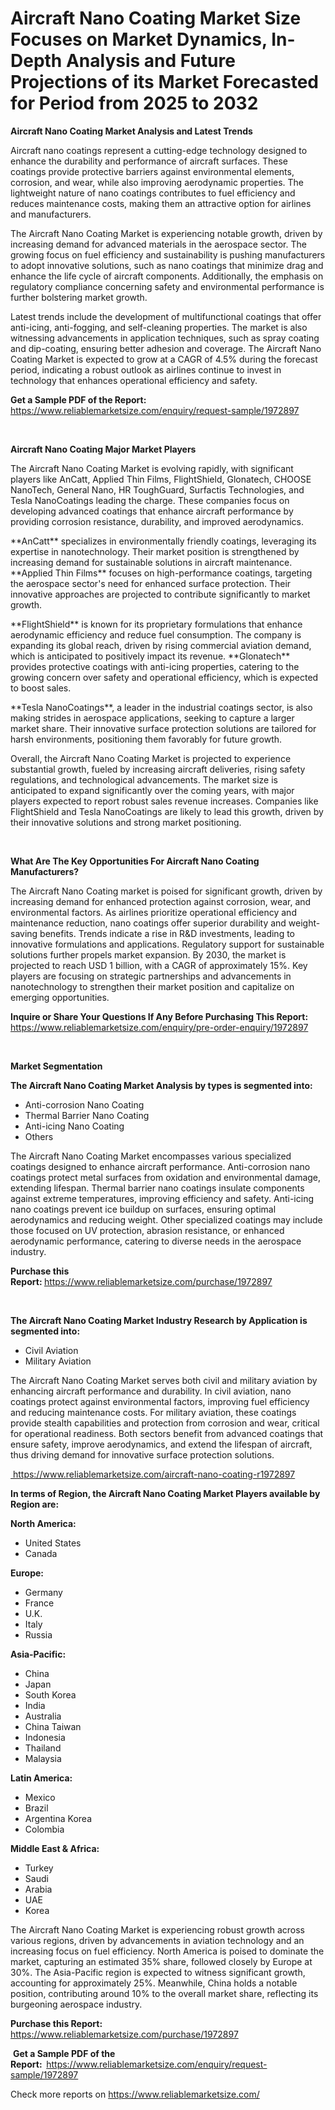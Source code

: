 <p><h1>Aircraft Nano Coating Market Size Focuses on Market Dynamics, In-Depth Analysis and Future Projections of its Market Forecasted for Period from 2025 to 2032</h1></p><p><strong>Aircraft Nano Coating Market Analysis and Latest Trends</strong></p>
<p><p>Aircraft nano coatings represent a cutting-edge technology designed to enhance the durability and performance of aircraft surfaces. These coatings provide protective barriers against environmental elements, corrosion, and wear, while also improving aerodynamic properties. The lightweight nature of nano coatings contributes to fuel efficiency and reduces maintenance costs, making them an attractive option for airlines and manufacturers.</p><p>The Aircraft Nano Coating Market is experiencing notable growth, driven by increasing demand for advanced materials in the aerospace sector. The growing focus on fuel efficiency and sustainability is pushing manufacturers to adopt innovative solutions, such as nano coatings that minimize drag and enhance the life cycle of aircraft components. Additionally, the emphasis on regulatory compliance concerning safety and environmental performance is further bolstering market growth.</p><p>Latest trends include the development of multifunctional coatings that offer anti-icing, anti-fogging, and self-cleaning properties. The market is also witnessing advancements in application techniques, such as spray coating and dip-coating, ensuring better adhesion and coverage. The Aircraft Nano Coating Market is expected to grow at a CAGR of 4.5% during the forecast period, indicating a robust outlook as airlines continue to invest in technology that enhances operational efficiency and safety.</p></p>
<p><strong>Get a Sample PDF of the Report:&nbsp;</strong> <a href="https://www.reliablemarketsize.com/enquiry/request-sample/1972897?utm_campaign=3456&utm_medium=2&utm_source=Github&utm_content=ia&utm_term=03042025&utm_id=aircraft-nano-coating">https://www.reliablemarketsize.com/enquiry/request-sample/1972897</a></p>
<p>&nbsp;</p>
<p><strong>Aircraft Nano Coating Major Market Players</strong></p>
<p><p>The Aircraft Nano Coating Market is evolving rapidly, with significant players like AnCatt, Applied Thin Films, FlightShield, Glonatech, CHOOSE NanoTech, General Nano, HR ToughGuard, Surfactis Technologies, and Tesla NanoCoatings leading the charge. These companies focus on developing advanced coatings that enhance aircraft performance by providing corrosion resistance, durability, and improved aerodynamics.</p><p>**AnCatt** specializes in environmentally friendly coatings, leveraging its expertise in nanotechnology. Their market position is strengthened by increasing demand for sustainable solutions in aircraft maintenance. **Applied Thin Films** focuses on high-performance coatings, targeting the aerospace sector's need for enhanced surface protection. Their innovative approaches are projected to contribute significantly to market growth.</p><p>**FlightShield** is known for its proprietary formulations that enhance aerodynamic efficiency and reduce fuel consumption. The company is expanding its global reach, driven by rising commercial aviation demand, which is anticipated to positively impact its revenue. **Glonatech** provides protective coatings with anti-icing properties, catering to the growing concern over safety and operational efficiency, which is expected to boost sales.</p><p>**Tesla NanoCoatings**, a leader in the industrial coatings sector, is also making strides in aerospace applications, seeking to capture a larger market share. Their innovative surface protection solutions are tailored for harsh environments, positioning them favorably for future growth.</p><p>Overall, the Aircraft Nano Coating Market is projected to experience substantial growth, fueled by increasing aircraft deliveries, rising safety regulations, and technological advancements. The market size is anticipated to expand significantly over the coming years, with major players expected to report robust sales revenue increases. Companies like FlightShield and Tesla NanoCoatings are likely to lead this growth, driven by their innovative solutions and strong market positioning.</p></p>
<p>&nbsp;</p>
<p><strong>What Are The Key Opportunities For Aircraft Nano Coating Manufacturers?</strong></p>
<p><p>The Aircraft Nano Coating market is poised for significant growth, driven by increasing demand for enhanced protection against corrosion, wear, and environmental factors. As airlines prioritize operational efficiency and maintenance reduction, nano coatings offer superior durability and weight-saving benefits. Trends indicate a rise in R&D investments, leading to innovative formulations and applications. Regulatory support for sustainable solutions further propels market expansion. By 2030, the market is projected to reach USD 1 billion, with a CAGR of approximately 15%. Key players are focusing on strategic partnerships and advancements in nanotechnology to strengthen their market position and capitalize on emerging opportunities.</p></p>
<p><strong>Inquire or Share Your Questions If Any Before Purchasing This Report:</strong> <a href="https://www.reliablemarketsize.com/enquiry/pre-order-enquiry/1972897?utm_campaign=3456&utm_medium=2&utm_source=Github&utm_content=ia&utm_term=03042025&utm_id=aircraft-nano-coating">https://www.reliablemarketsize.com/enquiry/pre-order-enquiry/1972897</a></p>
<p>&nbsp;</p>
<p><strong>Market Segmentation</strong></p>
<p><strong>The Aircraft Nano Coating Market Analysis by types is segmented into:</strong></p>
<p><ul><li>Anti-corrosion Nano Coating</li><li>Thermal Barrier Nano Coating</li><li>Anti-icing Nano Coating</li><li>Others</li></ul></p>
<p><p>The Aircraft Nano Coating Market encompasses various specialized coatings designed to enhance aircraft performance. Anti-corrosion nano coatings protect metal surfaces from oxidation and environmental damage, extending lifespan. Thermal barrier nano coatings insulate components against extreme temperatures, improving efficiency and safety. Anti-icing nano coatings prevent ice buildup on surfaces, ensuring optimal aerodynamics and reducing weight. Other specialized coatings may include those focused on UV protection, abrasion resistance, or enhanced aerodynamic performance, catering to diverse needs in the aerospace industry.</p></p>
<p><strong>Purchase this Report:&nbsp;</strong><a href="https://www.reliablemarketsize.com/purchase/1972897?utm_campaign=3456&utm_medium=2&utm_source=Github&utm_content=ia&utm_term=03042025&utm_id=aircraft-nano-coating">https://www.reliablemarketsize.com/purchase/1972897</a></p>
<p>&nbsp;</p>
<p><strong>The Aircraft Nano Coating Market Industry Research by Application is segmented into:</strong></p>
<p><ul><li>Civil Aviation</li><li>Military Aviation</li></ul></p>
<p><p>The Aircraft Nano Coating Market serves both civil and military aviation by enhancing aircraft performance and durability. In civil aviation, nano coatings protect against environmental factors, improving fuel efficiency and reducing maintenance costs. For military aviation, these coatings provide stealth capabilities and protection from corrosion and wear, critical for operational readiness. Both sectors benefit from advanced coatings that ensure safety, improve aerodynamics, and extend the lifespan of aircraft, thus driving demand for innovative surface protection solutions.</p></p>
<p><a href="https://www.reliablemarketsize.com/aircraft-nano-coating-r1972897?utm_campaign=3456&utm_medium=2&utm_source=Github&utm_content=ia&utm_term=03042025&utm_id=aircraft-nano-coating">&nbsp;https://www.reliablemarketsize.com/aircraft-nano-coating-r1972897</a></p>
<p><strong>In terms of Region, the Aircraft Nano Coating Market Players available by Region are:</strong></p>
<p>
    <p> <strong> North America: </strong>
        <ul>
            <li>United States</li>
            <li>Canada</li>
        </ul>
        </p> 
    <p> <strong> Europe: </strong>
        <ul>
            <li>Germany</li>
            <li>France</li>
            <li>U.K.</li>
            <li>Italy</li>
            <li>Russia</li>
        </ul>
        </p> 
    <p> <strong> Asia-Pacific: </strong>
        <ul>
            <li>China</li>
            <li>Japan</li>
            <li>South Korea</li>
            <li>India</li>
            <li>Australia</li>
            <li>China Taiwan</li>
            <li>Indonesia</li>
            <li>Thailand</li>
            <li>Malaysia</li>
        </ul>
        </p> 
    <p> <strong> Latin America: </strong>
        <ul>
            <li>Mexico</li>
            <li>Brazil</li>
            <li>Argentina Korea</li>
            <li>Colombia</li>
        </ul>
        </p> 
    <p> <strong> Middle East & Africa: </strong>
        <ul>
            <li>Turkey</li>
            <li>Saudi</li>
            <li>Arabia</li>
            <li>UAE</li>
            <li>Korea</li>
        </ul>
    </p>
    </p>
<p><p>The Aircraft Nano Coating Market is experiencing robust growth across various regions, driven by advancements in aviation technology and an increasing focus on fuel efficiency. North America is poised to dominate the market, capturing an estimated 35% share, followed closely by Europe at 30%. The Asia-Pacific region is expected to witness significant growth, accounting for approximately 25%. Meanwhile, China holds a notable position, contributing around 10% to the overall market share, reflecting its burgeoning aerospace industry.</p></p>
<p><strong>Purchase this Report: </strong><a href="https://www.reliablemarketsize.com/purchase/1972897?utm_campaign=3456&utm_medium=2&utm_source=Github&utm_content=ia&utm_term=03042025&utm_id=aircraft-nano-coating">https://www.reliablemarketsize.com/purchase/1972897</a></p>
<p>&nbsp;<strong>Get a Sample PDF of the Report:&nbsp;&nbsp;</strong><a href="https://www.reliablemarketsize.com/enquiry/request-sample/1972897?utm_campaign=3456&utm_medium=2&utm_source=Github&utm_content=ia&utm_term=03042025&utm_id=aircraft-nano-coating">https://www.reliablemarketsize.com/enquiry/request-sample/1972897</a></p>
<p><strong></strong></p>
<p>Check more reports on <a href="https://www.reliablemarketsize.com/?utm_campaign=3456&utm_medium=2&utm_source=Github&utm_content=ia&utm_term=03042025&utm_id=aircraft-nano-coating">https://www.reliablemarketsize.com/</a></p>
